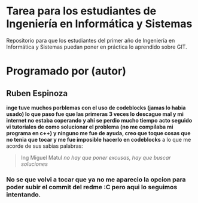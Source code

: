 # Tarea para los estudiantes de Ingeniería en Informática y Sistemas
 Repositorio para que los estudiantes del primer año de Ingeniería en Informática y Sistemas puedan poner en práctica lo aprendido sobre GIT.

# Programado por (autor)
## Ruben Espinoza 
**inge tuve muchos porblemas con el uso de codeblocks (jamas lo habia usado) lo que paso fue que las primeras 3 veces lo descague mal y mi internet no estaba coperando y ahi se perdio mucho tiempo**
**acto seguido vi tutoriales de como solucionar el problema (no me compilaba mi programa en c++) y ninguno me fue de ayuda, creo que toque cosas que no tenia que tocar y me fue imposible hacerlo en codeblocks**
a lo que me acorde de sus sabias palabras:
>Ing Miguel Matul
*no hay que poner excusas, hay que buscar soluciones*

### No se que volvi a tocar que ya no me aparecio la opcion para poder subir el commit del redme :C pero aqui lo seguimos intentando.